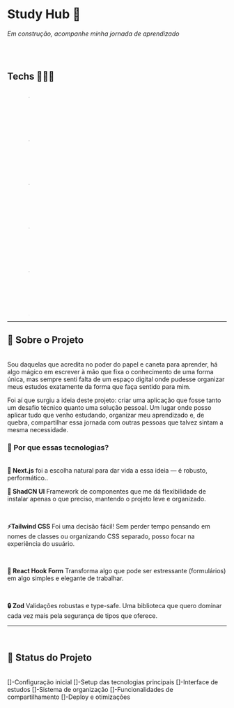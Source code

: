 <h1>Study Hub 🚀</h1>
<p style="font-style:italic" >Em construção, acompanhe minha jornada de aprendizado</p>
<br/>
<br/>
<h2>Techs 👩🏽‍💻</h2>
<br/>
<div>
    <img src="https://media.licdn.com/dms/image/v2/C5612AQEdViWvFHU57w/article-cover_image-shrink_720_1280/article-cover_image-shrink_720_1280/0/1645688304528?e=2147483647&v=beta&t=f6ohFqGXDp6FthRGKLUwl2L02whwiGrpWrkLhoVX6IQ" style="clip-path: polygon(50% 0%, 93.3% 25%, 93.3% 75%, 50% 100%, 6.7% 75%, 6.7% 25%); width: 100px; height: 100px; object-fit: cover;"/>
    <br/>
    <img src="https://miro.medium.com/v2/resize:fit:1400/1*O-ClkORJkmUm1wRsApB_yQ.png" style="clip-path: polygon(50% 0%, 93.3% 25%, 93.3% 75%, 50% 100%, 6.7% 75%, 6.7% 25%); width: 100px; height: 100px; object-fit: cover;" />
    <br/>
    <img src="https://encrypted-tbn0.gstatic.com/images?q=tbn:ANd9GcRAVQeL5GQiHqYQucU7Ztuf5NVcfn-kF_v2Sg&s" style="clip-path: polygon(50% 0%, 93.3% 25%, 93.3% 75%, 50% 100%, 6.7% 75%, 6.7% 25%); width: 100px; height: 100px; object-fit: cover;" />
    <br/>
    <img src="https://encrypted-tbn0.gstatic.com/images?q=tbn:ANd9GcRXdKj0luKnS60quv6sXxn5JzSZ8Mk0kcFbAA&s" style="clip-path: polygon(50% 0%, 93.3% 25%, 93.3% 75%, 50% 100%, 6.7% 75%, 6.7% 25%); width: 100px; height: 100px; object-fit: cover;" />
    <br/>
    <img src="https://images.seeklogo.com/logo-png/48/1/zod-logo-png_seeklogo-486871.png" style="clip-path: polygon(50% 0%, 93.3% 25%, 93.3% 75%, 50% 100%, 6.7% 75%, 6.7% 25%); width: 100px; height: 100px; object-fit: cover;" />
</div>

<hr/>

<h2>🎯 Sobre o Projeto</h2>
<br/>
Sou daquelas que acredita no poder do papel e caneta para aprender, há algo mágico em escrever à mão que fixa o conhecimento de uma forma única, mas sempre senti falta de um espaço digital onde pudesse organizar meus estudos exatamente da forma que faça sentido para mim.

Foi aí que surgiu a ideia deste projeto: criar uma aplicação que fosse tanto um desafio técnico quanto uma solução pessoal. Um lugar onde posso aplicar tudo que venho estudando, organizar meu aprendizado e, de quebra, compartilhar essa jornada com outras pessoas que talvez sintam a mesma necessidade.

<h3>💭 Por que essas tecnologias?</h3>
<br/>
<strong>🚀 Next.js</strong> foi a escolha natural para dar vida a essa ideia — é robusto, performático..
<br/>

<strong>🎨 ShadCN UI</strong> Framework de componentes que me dá flexibilidade de instalar apenas o que preciso, mantendo o projeto leve e organizado.

<br/>

<strong>⚡Tailwind CSS</strong> Foi uma decisão fácil! Sem perder tempo pensando em nomes de classes ou organizando CSS separado, posso focar na experiência do usuário.

<br/>

<strong>📝 React Hook Form</strong> Transforma algo que pode ser estressante (formulários) em algo simples e elegante de trabalhar.

<br/>

<strong>🔒 Zod</strong> Validações robustas e type-safe. Uma biblioteca que quero dominar cada vez mais pela segurança de tipos que oferece.

<hr>
<br/>

<h2>🚧 Status do Projeto</h2>
<br/>
[]-Configuração inicial
[]-Setup das tecnologias principais
[]-Interface de estudos
[]-Sistema de organização
[]-Funcionalidades de compartilhamento
[]-Deploy e otimizações
